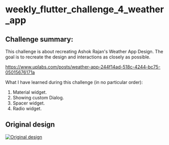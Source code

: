 # weekly_flutter_challenge_4_weather_app

## Challenge summary:
This challenge is about recreating Ashok Rajan's Weather App Design. The goal is to recreate the design and interactions as closely as possible.

https://www.uplabs.com/posts/weather-app-244f14ad-518c-4244-bc75-05015676171a

What I have learned during this challenge (in no particular order):

1. Material widget.
2. Showing custom Dialog.
3. Spacer widget.
4. Radio widget.

## Original design
[![Original design](https://github.com/JKPK/weekly_flutter_challenge_4_weather_app/blob/master/original_design.gif?raw=true)](https://www.uplabs.com/posts/weather-app-244f14ad-518c-4244-bc75-05015676171a)